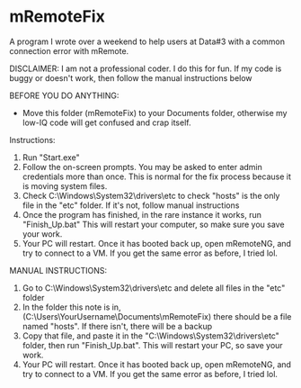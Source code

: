 # mRemoteFix
A program I wrote over a weekend to help users at Data#3 with a common connection error with mRemote.


DISCLAIMER: I am not a professional coder. I do this for fun. If my code is buggy or doesn't work, then follow the manual instructions below


BEFORE YOU DO ANYTHING:

- Move this folder (mRemoteFix) to your Documents folder, otherwise my low-IQ code will get confused and crap itself.


Instructions:

1. Run "Start.exe"
2. Follow the on-screen prompts. You may be asked to enter admin credentials more than once. This is normal for the fix process because it is moving system files.
3. Check C:\Windows\System32\drivers\etc to check "hosts" is the only file in the "etc" folder. If it's not, follow manual instructions
4. Once the program has finished, in the rare instance it works, run "Finish_Up.bat" This will restart your computer, so make sure you save your work.
5. Your PC will restart. Once it has booted back up, open mRemoteNG, and try to connect to a VM. If you get the same error as before, I tried lol.


MANUAL INSTRUCTIONS:

1. Go to C:\Windows\System32\drivers\etc and delete all files in the "etc" folder
2. In the folder this note is in, (C:\Users\YourUsername\Documents\mRemoteFix) there should be a file named "hosts". If there isn't, there will be a backup
3. Copy that file, and paste it in the "C:\Windows\System32\drivers\etc" folder, then run "Finish_Up.bat". This will restart your PC, so save your work.
4. Your PC will restart. Once it has booted back up, open mRemoteNG, and try to connect to a VM. If you get the same error as before, I tried lol.
